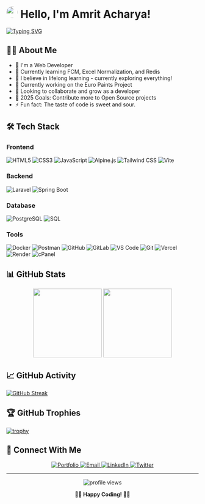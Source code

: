 # <img src="https://www.acharyaamrit.com.np/assets/img/i.jpg" width="30px" style="border-radius:50%"> Hello, I'm Amrit Acharya!

[![Typing SVG](https://readme-typing-svg.herokuapp.com?font=Fira+Code&pause=1000&color=58A6FF&width=435&lines=Backend+Developer+and+Programmer;Learning+Something+New+Everyday;Open+Source+Contributor)](https://git.io/typing-svg)

## 👨‍💻 About Me

- 🚀 I'm a Web Developer
- 🤞 Currently learning FCM, Excel Normalization, and Redis
- 🌱 I believe in lifelong learning - currently exploring everything!
- 💼 Currently working on the Euro Paints Project
- 👯 Looking to collaborate and grow as a developer
- 🥅 2025 Goals: Contribute more to Open Source projects
- ⚡ Fun fact: The taste of code is sweet and sour.

## 🛠️ Tech Stack

### Frontend
![HTML5](https://img.shields.io/badge/-HTML5-E34F26?style=flat-square&logo=html5&logoColor=white)
![CSS3](https://img.shields.io/badge/-CSS3-1572B6?style=flat-square&logo=css3&logoColor=white)
![JavaScript](https://img.shields.io/badge/-JavaScript-F7DF1E?style=flat-square&logo=javascript&logoColor=black)
![Alpine.js](https://img.shields.io/badge/-Alpine.js-77C1D2?style=flat-square&logo=alpine.js&logoColor=white)
![Tailwind CSS](https://img.shields.io/badge/-Tailwind_CSS-38B2AC?style=flat-square&logo=tailwind-css&logoColor=white)
![Vite](https://img.shields.io/badge/-Vite-646CFF?style=flat-square&logo=vite&logoColor=white)

### Backend
![Laravel](https://img.shields.io/badge/-Laravel-FF2D20?style=flat-square&logo=laravel&logoColor=white)
![Spring Boot](https://img.shields.io/badge/-Spring_Boot-6DB33F?style=flat-square&logo=spring-boot&logoColor=white)

### Database
![PostgreSQL](https://img.shields.io/badge/-PostgreSQL-336791?style=flat-square&logo=postgresql&logoColor=white)
![SQL](https://img.shields.io/badge/-SQL-4479A1?style=flat-square&logo=mysql&logoColor=white)

### Tools
![Docker](https://img.shields.io/badge/-Docker-2496ED?style=flat-square&logo=docker&logoColor=white)
![Postman](https://img.shields.io/badge/-Postman-FF6C37?style=flat-square&logo=postman&logoColor=white)
![GitHub](https://img.shields.io/badge/-GitHub-181717?style=flat-square&logo=github&logoColor=white)
![GitLab](https://img.shields.io/badge/-GitLab-FCA121?style=flat-square&logo=gitlab&logoColor=white)
![VS Code](https://img.shields.io/badge/-VS%20Code-007ACC?style=flat-square&logo=visual-studio-code&logoColor=white)
![Git](https://img.shields.io/badge/-Git-F05032?style=flat-square&logo=git&logoColor=white)
![Vercel](https://img.shields.io/badge/-Vercel-000000?style=flat-square&logo=vercel&logoColor=white)
![Render](https://img.shields.io/badge/-Render-46E3B7?style=flat-square&logo=render&logoColor=white)
![cPanel](https://img.shields.io/badge/-cPanel-FF6C2C?style=flat-square&logo=cpanel&logoColor=white)

## 📊 GitHub Stats

<div align="center">
  <img height="180em" src="https://github-readme-stats.vercel.app/api?username=AmritAcharyaa&show_icons=true&theme=radical&include_all_commits=true&count_private=true"/>
  <img height="180em" src="https://github-readme-stats.vercel.app/api/top-langs/?username=AmritAcharyaa&layout=compact&langs_count=8&theme=radical"/>
</div>

## 📈 GitHub Activity

[![GitHub Streak](https://github-readme-streak-stats.herokuapp.com/?user=AmritAcharyaa&theme=radical)](https://git.io/streak-stats)

## 🏆 GitHub Trophies

[![trophy](https://github-profile-trophy.vercel.app/?username=AmritAcharyaa&theme=radical&column=7)](https://github.com/ryo-ma/github-profile-trophy)

## 🤝 Connect With Me

<div align="center">
  <a href="https://acharyaamrit.com.np" target="_blank">
    <img src="https://img.shields.io/badge/Portfolio-000000?style=for-the-badge&logo=vercel&logoColor=white" alt="Portfolio" />
  </a>
  <a href="mailto:acharyaamrit87@gmail.com" target="_blank">
    <img src="https://img.shields.io/badge/Email-D14836?style=for-the-badge&logo=gmail&logoColor=white" alt="Email" />
  </a>
  <a href="https://www.linkedin.com/in/amritacharya" target="_blank">
    <img src="https://img.shields.io/badge/LinkedIn-0077B5?style=for-the-badge&logo=linkedin&logoColor=white" alt="LinkedIn" />
  </a>
  <a href="https://x.com/amritacharya" target="_blank">
    <img src="https://img.shields.io/badge/Twitter-1DA1F2?style=for-the-badge&logo=twitter&logoColor=white" alt="Twitter" />
  </a>
</div>

---

<div align="center">
  <img src="https://komarev.com/ghpvc/?username=AmritAcharyaa&label=Profile%20views&color=0e75b6&style=flat" alt="profile views" />
</div>

<div align="center">
  
  **👨‍💻 Happy Coding! 👨‍💻**
  
</div>
